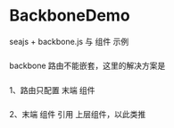 # BackboneDemo
seajs + backbone.js 与 组件 示例

#####
backbone 路由不能嵌套，这里的解决方案是
#####
1、路由只配置 末端 组件
#####
2、末端 组件 引用 上层组件，以此类推


